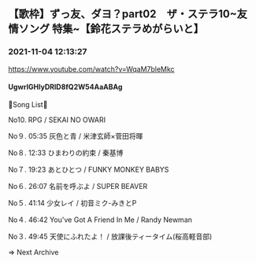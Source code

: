 ## 【歌枠】ずっ友、ダヨ？part02　ザ・ステラ10~友情ソング 特集~【鈴花ステラめがらいと】
### 2021-11-04 12:13:27
https://www.youtube.com/watch?v=WqaM7bleMkc
#### UgwrlGHIyDRlD8fQ2W54AaABAg
🔔Song List🔔

No10. RPG / SEKAI NO OWARI

No９. 05:35 灰色と青 / 米津玄師×菅田将暉

No８. 12:33 ひまわりの約束 / 秦基博

No７. 19:23 あとひとつ / FUNKY MONKEY BABYS

No６. 26:07 名前を呼ぶよ / SUPER BEAVER

No５. 41:14 少女レイ / 初音ミク-みきとP

No４. 46:42 You've Got A Friend In Me / Randy Newman

No３. 49:45 天使にふれたよ！ / 放課後ティータイム(桜高軽音部)



⇒ Next Archive

